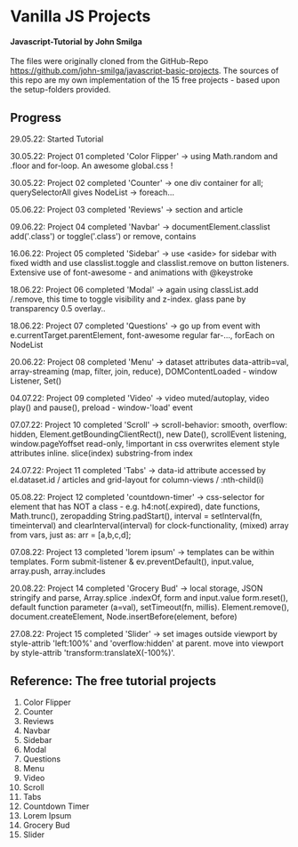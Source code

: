 # Vanilla JS Projects

#### Javascript-Tutorial by John Smilga

The files were originally cloned from the GitHub-Repo https://github.com/john-smilga/javascript-basic-projects.
The sources of this repo are my own implementation of the 15 free projects - based upon the setup-folders provided.

## Progress

29.05.22: Started Tutorial

30.05.22: Project 01 completed 'Color Flipper' -> using Math.random and .floor and for-loop. An awesome global.css !

30.05.22: Project 02 completed 'Counter' -> one div container for all; querySelectorAll gives NodeList -> foreach...

05.06.22: Project 03 completed 'Reviews' -> section and article

09.06.22: Project 04 completed 'Navbar' -> documentElement.classlist add('.class') or toggle('.class') or remove, contains

16.06.22: Project 05 completed 'Sidebar' -> use \<aside> for sidebar with fixed width and use classlist.toggle and classlist.remove on button listeners.
Extensive use of font-awesome - and animations with @keystroke

18.06.22: Project 06 completed 'Modal' -> again using classList.add /.remove, this time to toggle visibility and z-index. glass pane by transparency 0.5 overlay..

18.06.22: Project 07 completed 'Questions' -> go up from event with e.currentTarget.parentElement, font-awesome regular far-..., forEach on NodeList

20.06.22: Project 08 completed 'Menu' -> dataset attributes data-attrib=val, array-streaming (map, filter, join, reduce), DOMContentLoaded - window Listener, Set()

04.07.22: Project 09 completed 'Video' -> video muted/autoplay, video play() and pause(), preload - window-'load' event

07.07.22: Project 10 completed 'Scroll' -> scroll-behavior: smooth, overflow: hidden, Element.getBoundingClientRect(), new Date(), scrollEvent listening, window.pageYoffset read-only, !important in css overwrites element style attributes inline. slice(index) substring-from index

24.07.22: Project 11 completed 'Tabs' -> data-id attribute accessed by el.dataset.id / articles and grid-layout for column-views / :nth-child(i)

05.08.22: Project 12 completed 'countdown-timer' -> css-selector for element that has NOT a class - e.g. h4:not(.expired), date functions, Math.trunc(), zeropadding String.padStart(),
interval = setInterval(fn, timeinterval) and clearInterval(interval) for clock-functionality, (mixed) array from vars, just as: arr = [a,b,c,d];

07.08.22: Project 13 completed 'lorem ipsum' -> templates can be within templates. Form submit-listener & ev.preventDefault(), input.value, array.push, array.includes

20.08.22: Project 14 completed 'Grocery Bud' -> local storage, JSON stringify and parse, Array.splice .indexOf, form and input.value form.reset(),  default function parameter (a=val), setTimeout(fn, millis). Element.remove(), document.createElement, Node.insertBefore(element, before)

27.08.22: Project 15 completed 'Slider' -> set images outside viewport by style-attrib 'left:100%' and 'overflow:hidden' at parent. move into viewport by style-attrib 'transform:translateX(-100%)'.

## Reference: The free tutorial projects

1. Color Flipper
2. Counter
3. Reviews
4. Navbar
5. Sidebar
6. Modal
7. Questions
8. Menu
9. Video
10. Scroll
11. Tabs
12. Countdown Timer
13. Lorem Ipsum
14. Grocery Bud
15. Slider
